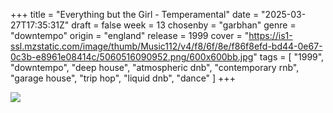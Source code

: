 +++
title = "Everything but the Girl - Temperamental"
date = "2025-03-27T17:35:31Z"
draft = false
week = 13
chosenby = "garbhan"
genre = "downtempo"
origin = "england"
release = 1999
cover = "https://is1-ssl.mzstatic.com/image/thumb/Music112/v4/f8/6f/8e/f86f8efd-bd44-0e67-0c3b-e8961e08414c/5060516090952.png/600x600bb.jpg"
tags = [
    "1999",
    "downtempo",
    "deep house",
    "atmospheric dnb",
    "contemporary rnb",
    "garage house",
    "trip hop",
    "liquid dnb",
    "dance"
]
+++


![](https://is1-ssl.mzstatic.com/image/thumb/Music112/v4/f8/6f/8e/f86f8efd-bd44-0e67-0c3b-e8961e08414c/5060516090952.png/600x600bb.jpg)

